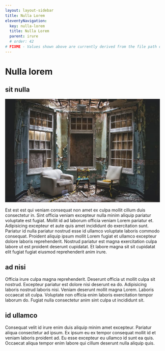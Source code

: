 ```yaml
---
layout: layout-sidebar
title: Nulla Lorem
eleventyNavigation:
  key: nulla-lorem
  title: Nulla Lorem
  parent: irure
  # order: 42
# FIXME - Values shown above are currently derived from the file path only, except order which is also commented out because it is optional. Correct as desired and delete comment(s).
---
```


# Nulla lorem

## sit nulla

<img class="bordered" src="/static/images/bulksplash-blanccreative-L70wisn5Jfc.jpg" alt="bulksplash-blanccreative-L70wisn5Jfc.jpg" />

Est est est qui veniam consequat non amet ex culpa mollit cillum duis consectetur in. Sint officia veniam excepteur nulla minim aliquip pariatur voluptate est fugiat. Mollit id ad laborum officia veniam Lorem pariatur et. Adipisicing excepteur et aute quis amet incididunt do exercitation sunt. Pariatur id nulla pariatur nostrud esse id ullamco voluptate laboris commodo consequat. Proident aliquip ipsum mollit Lorem fugiat et ullamco excepteur dolore laboris reprehenderit. Nostrud pariatur est magna exercitation culpa labore ut est proident deserunt cupidatat. Et labore magna sit sit cupidatat elit fugiat fugiat eiusmod reprehenderit anim irure.

## ad nisi

Officia irure culpa magna reprehenderit. Deserunt officia ut mollit culpa sit nostrud. Excepteur pariatur est dolore nisi deserunt ea do. Adipisicing laboris nostrud laboris nisi. Veniam deserunt mollit magna Lorem. Laboris occaecat sit culpa. Voluptate non officia enim laboris exercitation tempor laborum do. Fugiat nulla consectetur anim sint culpa ut incididunt sit.

## id ullamco

Consequat velit id irure enim duis aliquip minim amet excepteur. Pariatur aliqua consectetur ad ipsum. Ex ipsum eu ex tempor consequat mollit id et veniam laboris proident ad. Eu esse excepteur eu ullamco id sunt ea quis. Occaecat aliqua tempor enim labore qui cillum deserunt nulla aliquip quis.